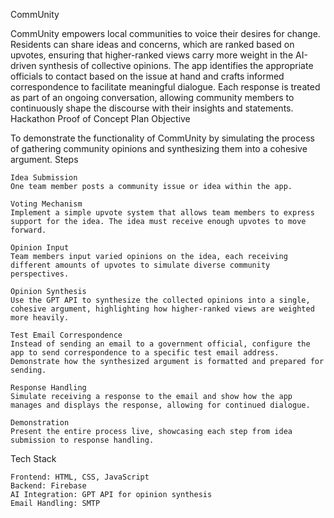 CommUnity

CommUnity empowers local communities to voice their desires for change. Residents can share ideas and concerns, which are ranked based on upvotes, ensuring that higher-ranked views carry more weight in the AI-driven synthesis of collective opinions. The app identifies the appropriate officials to contact based on the issue at hand and crafts informed correspondence to facilitate meaningful dialogue. Each response is treated as part of an ongoing conversation, allowing community members to continuously shape the discourse with their insights and statements.
Hackathon Proof of Concept Plan
Objective

To demonstrate the functionality of CommUnity by simulating the process of gathering community opinions and synthesizing them into a cohesive argument.
Steps

    Idea Submission
    One team member posts a community issue or idea within the app.

    Voting Mechanism
    Implement a simple upvote system that allows team members to express support for the idea. The idea must receive enough upvotes to move forward.

    Opinion Input
    Team members input varied opinions on the idea, each receiving different amounts of upvotes to simulate diverse community perspectives.

    Opinion Synthesis
    Use the GPT API to synthesize the collected opinions into a single, cohesive argument, highlighting how higher-ranked views are weighted more heavily.

    Test Email Correspondence
    Instead of sending an email to a government official, configure the app to send correspondence to a specific test email address. Demonstrate how the synthesized argument is formatted and prepared for sending.

    Response Handling
    Simulate receiving a response to the email and show how the app manages and displays the response, allowing for continued dialogue.

    Demonstration
    Present the entire process live, showcasing each step from idea submission to response handling.

Tech Stack

    Frontend: HTML, CSS, JavaScript
    Backend: Firebase
    AI Integration: GPT API for opinion synthesis
    Email Handling: SMTP
